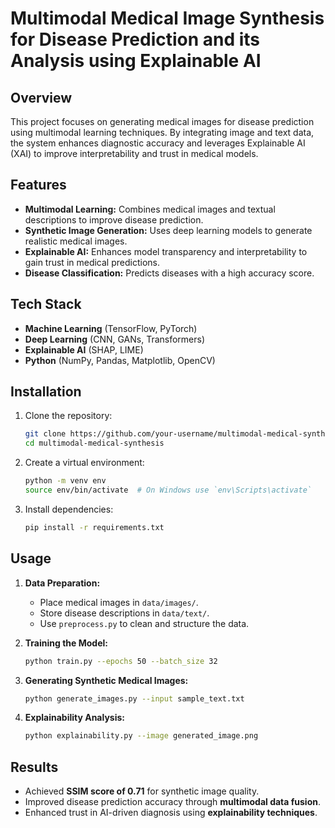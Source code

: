 # Multimodal Medical Image Synthesis for Disease Prediction and its Analysis using Explainable AI

## Overview
This project focuses on generating medical images for disease prediction using multimodal learning techniques. By integrating image and text data, the system enhances diagnostic accuracy and leverages Explainable AI (XAI) to improve interpretability and trust in medical models.

## Features
- **Multimodal Learning:** Combines medical images and textual descriptions to improve disease prediction.
- **Synthetic Image Generation:** Uses deep learning models to generate realistic medical images.
- **Explainable AI:** Enhances model transparency and interpretability to gain trust in medical predictions.
- **Disease Classification:** Predicts diseases with a high accuracy score.

## Tech Stack
- **Machine Learning** (TensorFlow, PyTorch)
- **Deep Learning** (CNN, GANs, Transformers)
- **Explainable AI** (SHAP, LIME)
- **Python** (NumPy, Pandas, Matplotlib, OpenCV)

## Installation
1. Clone the repository:
   ```sh
   git clone https://github.com/your-username/multimodal-medical-synthesis.git
   cd multimodal-medical-synthesis
   ```
2. Create a virtual environment:
   ```sh
   python -m venv env
   source env/bin/activate  # On Windows use `env\Scripts\activate`
   ```
3. Install dependencies:
   ```sh
   pip install -r requirements.txt
   ```

## Usage
1. **Data Preparation:**
   - Place medical images in `data/images/`.
   - Store disease descriptions in `data/text/`.
   - Use `preprocess.py` to clean and structure the data.

2. **Training the Model:**
   ```sh
   python train.py --epochs 50 --batch_size 32
   ```

3. **Generating Synthetic Medical Images:**
   ```sh
   python generate_images.py --input sample_text.txt
   ```

4. **Explainability Analysis:**
   ```sh
   python explainability.py --image generated_image.png
   ```

## Results
- Achieved **SSIM score of 0.71** for synthetic image quality.
- Improved disease prediction accuracy through **multimodal data fusion**.
- Enhanced trust in AI-driven diagnosis using **explainability techniques**.

